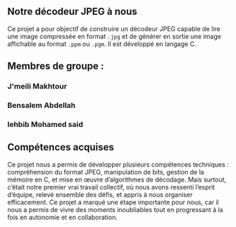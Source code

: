 ## Notre décodeur JPEG à nous 
Ce projet a pour objectif de construire un décodeur JPEG capable de lire une image compressée 
en format `.jpg` et de générer en sortie une image affichable au format `.ppm` ou `.pgm`. 
Il est développé en langage C.



## Membres de groupe :

### J'meili Makhtour
### Bensalem Abdellah
### lehbib Mohamed said


## Compétences acquises
Ce projet nous a permis de développer plusieurs compétences techniques : compréhension du format JPEG, manipulation de bits, gestion de la mémoire en C, et mise en œuvre d’algorithmes de décodage.
Mais surtout, c’était notre premier vrai travail collectif, où nous avons ressenti l’esprit d’équipe, relevé
ensemble des défis, et appris à nous organiser efficacement. Ce projet a marqué une étape importante pour nous, car il nous a permis de vivre des moments inoubliables tout en progressant 
à la fois en autonomie et en collaboration.

